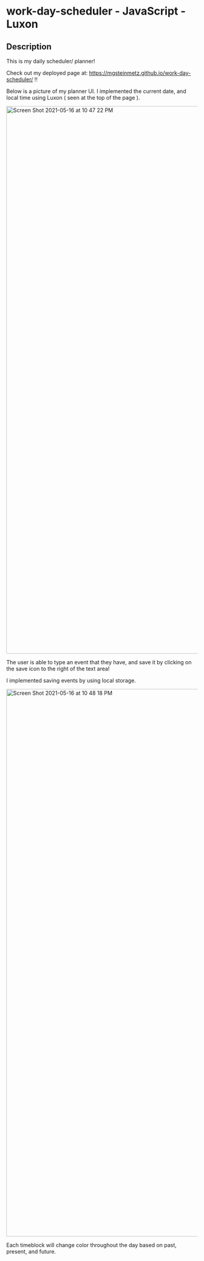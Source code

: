 # work-day-scheduler - JavaScript - Luxon

## Description

This is my daily scheduler/ planner!

Check out my deployed page at: https://mgsteinmetz.github.io/work-day-scheduler/ !!

Below is a picture of my planner UI. I implemented the current date, and local time using Luxon ( seen at the top of the page ).

<img width="1440" alt="Screen Shot 2021-05-16 at 10 47 22 PM" src="https://user-images.githubusercontent.com/77464741/118430379-94f0e980-b699-11eb-86bf-2c91f894fb79.png">

The user is able to type an event that they have, and save it by clicking on the save icon to the right of the text area! 

I implemented saving events by using local storage.

<img width="1440" alt="Screen Shot 2021-05-16 at 10 48 18 PM" src="https://user-images.githubusercontent.com/77464741/118430716-4db72880-b69a-11eb-9df4-215a4c189225.png">

Each timeblock will change color throughout the day based on past, present, and future.
